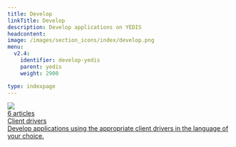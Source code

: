 ```yaml
---
title: Develop
linkTitle: Develop
description: Develop applications on YEDIS
headcontent:
image: /images/section_icons/index/develop.png
menu:
  v2.4:
    identifier: develop-yedis
    parent: yedis
    weight: 2900

type: indexpage
---
```


<div class="row">

  <div class="col-12 col-md-6 col-lg-12 col-xl-6">
    <a class="section-link icon-offset" href="client-drivers/">
      <div class="head">
        <img class="icon" src="/images/section_icons/develop/api-icon.png" aria-hidden="true" />
        <div class="articles">6 articles</div>
        <div class="title">Client drivers</div>
      </div>
      <div class="body">
        Develop applications using the appropriate client drivers in the language of your choice.
      </div>
    </a>
  </div>

</div>
